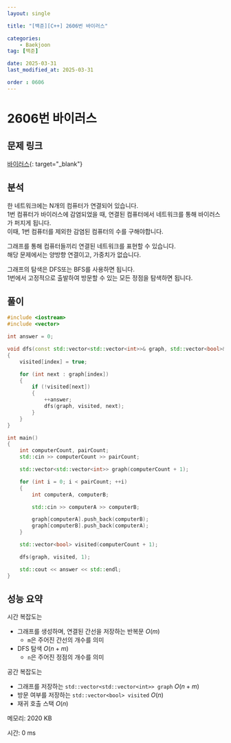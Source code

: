 ```yaml
---
layout: single

title: "[백준][C++] 2606번 바이러스"

categories:
    - Baekjoon
tag: [백준]

date: 2025-03-31
last_modified_at: 2025-03-31

order : 0606
---
```


# 2606번 바이러스

## 문제 링크

[바이러스](https://www.acmicpc.net/problem/2606){: target="_blank"}

## 분석

한 네트워크에는 N개의 컴퓨터가 연결되어 있습니다.  
1번 컴퓨터가 바이러스에 감염되었을 때, 연결된 컴퓨터에서 네트워크를 통해 바이러스가 퍼지게 됩니다.  
이때, 1번 컴퓨터를 제외한 감염된 컴퓨터의 수를 구해야합니다.

그래프를 통해 컴퓨터들끼리 연결된 네트워크를 표현할 수 있습니다.  
해당 문제에서는 양방향 연결이고, 가중치가 없습니다.

그래프의 탐색은 DFS또는 BFS를 사용하면 됩니다.  
1번에서 고정적으로 출발하여 방문할 수 있는 모든 정점을 탐색하면 됩니다.

## 풀이

```cpp
#include <iostream>
#include <vector>

int answer = 0;

void dfs(const std::vector<std::vector<int>>& graph, std::vector<bool>& visited, int index)
{
	visited[index] = true;

	for (int next : graph[index])
	{
		if (!visited[next])
		{
			++answer;
			dfs(graph, visited, next);
		}
	}
}

int main()
{
	int computerCount, pairCount;
	std::cin >> computerCount >> pairCount;

	std::vector<std::vector<int>> graph(computerCount + 1);

	for (int i = 0; i < pairCount; ++i)
	{
		int computerA, computerB;

		std::cin >> computerA >> computerB;

		graph[computerA].push_back(computerB);
		graph[computerB].push_back(computerA);
	}

	std::vector<bool> visited(computerCount + 1);

	dfs(graph, visited, 1);

	std::cout << answer << std::endl;
}
```

## 성능 요약

시간 복잡도는 

- 그래프를 생성하며, 연결된 간선을 저장하는 반복문 $O(m)$
    - `m`은 주어진 간선의 개수를 의미
- DFS 탐색 $O(n + m)$
    - `n`은 주어진 정점의 개수를 의미

공간 복잡도는

- 그래프를 저장하는 `std::vector<std::vector<int>> graph` $O(n + m)$
- 방문 여부를 저장하는 `std::vector<bool> visited` $O(n)$
- 재귀 호출 스택 $O(n)$

메모리: 2020 KB

시간: 0 ms